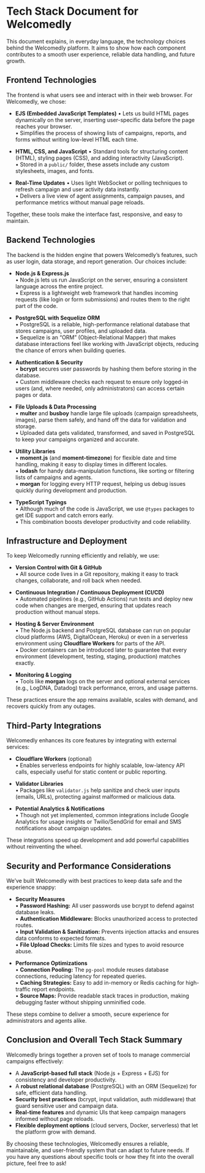 # Tech Stack Document for Welcomedly

This document explains, in everyday language, the technology choices behind the Welcomedly platform. It aims to show how each component contributes to a smooth user experience, reliable data handling, and future growth.

## Frontend Technologies

The frontend is what users see and interact with in their web browser. For Welcomedly, we chose:

- **EJS (Embedded JavaScript Templates)**
  • Lets us build HTML pages dynamically on the server, inserting user-specific data before the page reaches your browser.  
  • Simplifies the process of showing lists of campaigns, reports, and forms without writing low-level HTML each time.

- **HTML, CSS, and JavaScript**
  • Standard tools for structuring content (HTML), styling pages (CSS), and adding interactivity (JavaScript).  
  • Stored in a `public/` folder, these assets include any custom stylesheets, images, and fonts.

- **Real-Time Updates**
  • Uses light WebSocket or polling techniques to refresh campaign and user activity data instantly.  
  • Delivers a live view of agent assignments, campaign pauses, and performance metrics without manual page reloads.

Together, these tools make the interface fast, responsive, and easy to maintain.

## Backend Technologies

The backend is the hidden engine that powers Welcomedly’s features, such as user login, data storage, and report generation. Our choices include:

- **Node.js & Express.js**  
  • Node.js lets us run JavaScript on the server, ensuring a consistent language across the entire project.  
  • Express is a lightweight web framework that handles incoming requests (like login or form submissions) and routes them to the right part of the code.

- **PostgreSQL with Sequelize ORM**  
  • PostgreSQL is a reliable, high-performance relational database that stores campaigns, user profiles, and uploaded data.  
  • Sequelize is an “ORM” (Object-Relational Mapper) that makes database interactions feel like working with JavaScript objects, reducing the chance of errors when building queries.

- **Authentication & Security**  
  • **bcrypt** secures user passwords by hashing them before storing in the database.  
  • Custom middleware checks each request to ensure only logged-in users (and, where needed, only administrators) can access certain pages or data.

- **File Uploads & Data Processing**  
  • **multer** and **busboy** handle large file uploads (campaign spreadsheets, images), parse them safely, and hand off the data for validation and storage.  
  • Uploaded data gets validated, transformed, and saved in PostgreSQL to keep your campaigns organized and accurate.

- **Utility Libraries**  
  • **moment.js** (and **moment-timezone**) for flexible date and time handling, making it easy to display times in different locales.  
  • **lodash** for handy data-manipulation functions, like sorting or filtering lists of campaigns and agents.  
  • **morgan** for logging every HTTP request, helping us debug issues quickly during development and production.

- **TypeScript Typings**  
  • Although much of the code is JavaScript, we use `@types` packages to get IDE support and catch errors early.  
  • This combination boosts developer productivity and code reliability.

## Infrastructure and Deployment

To keep Welcomedly running efficiently and reliably, we use:

- **Version Control with Git & GitHub**  
  • All source code lives in a Git repository, making it easy to track changes, collaborate, and roll back when needed.

- **Continuous Integration / Continuous Deployment (CI/CD)**  
  • Automated pipelines (e.g., GitHub Actions) run tests and deploy new code when changes are merged, ensuring that updates reach production without manual steps.

- **Hosting & Server Environment**  
  • The Node.js backend and PostgreSQL database can run on popular cloud platforms (AWS, DigitalOcean, Heroku) or even in a serverless environment using **Cloudflare Workers** for parts of the API.  
  • Docker containers can be introduced later to guarantee that every environment (development, testing, staging, production) matches exactly.

- **Monitoring & Logging**  
  • Tools like **morgan** logs on the server and optional external services (e.g., LogDNA, Datadog) track performance, errors, and usage patterns.

These practices ensure the app remains available, scales with demand, and recovers quickly from any outages.

## Third-Party Integrations

Welcomedly enhances its core features by integrating with external services:

- **Cloudflare Workers** (optional)  
  • Enables serverless endpoints for highly scalable, low-latency API calls, especially useful for static content or public reporting.

- **Validator Libraries**  
  • Packages like `validator.js` help sanitize and check user inputs (emails, URLs), protecting against malformed or malicious data.

- **Potential Analytics & Notifications**  
  • Though not yet implemented, common integrations include Google Analytics for usage insights or Twilio/SendGrid for email and SMS notifications about campaign updates.

These integrations speed up development and add powerful capabilities without reinventing the wheel.

## Security and Performance Considerations

We’ve built Welcomedly with best practices to keep data safe and the experience snappy:

- **Security Measures**  
  • **Password Hashing:** All user passwords use bcrypt to defend against database leaks.  
  • **Authentication Middleware:** Blocks unauthorized access to protected routes.  
  • **Input Validation & Sanitization:** Prevents injection attacks and ensures data conforms to expected formats.  
  • **File Upload Checks:** Limits file sizes and types to avoid resource abuse.

- **Performance Optimizations**  
  • **Connection Pooling:** The `pg-pool` module reuses database connections, reducing latency for repeated queries.  
  • **Caching Strategies:** Easy to add in-memory or Redis caching for high-traffic report endpoints.  
  • **Source Maps:** Provide readable stack traces in production, making debugging faster without shipping unminified code.

These steps combine to deliver a smooth, secure experience for administrators and agents alike.

## Conclusion and Overall Tech Stack Summary

Welcomedly brings together a proven set of tools to manage commercial campaigns effectively:

- A **JavaScript-based full stack** (Node.js + Express + EJS) for consistency and developer productivity.
- A **robust relational database** (PostgreSQL) with an ORM (Sequelize) for safe, efficient data handling.
- **Security best practices** (bcrypt, input validation, auth middleware) that guard sensitive user and campaign data.
- **Real-time features** and dynamic UIs that keep campaign managers informed without page reloads.
- **Flexible deployment options** (cloud servers, Docker, serverless) that let the platform grow with demand.

By choosing these technologies, Welcomedly ensures a reliable, maintainable, and user-friendly system that can adapt to future needs. If you have any questions about specific tools or how they fit into the overall picture, feel free to ask!